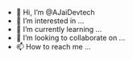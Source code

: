 - 👋 Hi, I’m @AJaiDevtech
- 👀 I’m interested in ...
- 🌱 I’m currently learning ...
- 💞️ I’m looking to collaborate on ...
- 📫 How to reach me ...

<!---
AJaiDevtech/AJaiDevtech is a ✨ special ✨ repository because its `README.md` (this file) appears on your GitHub profile.
You can click the Preview link to take a look at your changes.
--->

